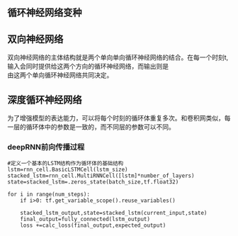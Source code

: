 循环神经网络变种
------------
## 双向神经网络
  双向神经网络的主体结构就是两个单向单向循环神经网络的结合。在每一个时刻t,输入会同时提供给这两个方向的循环神经网络，而输出则是  
  由这两个单向循环神经网络共同决定。
  
## 深度循环神经网络
  为了增强模型的表达能力，可以将每个时刻的循环体重复多次。和卷积网类似，每一层的循环体中的参数是一致的，而不同层的参数可以不同。  
### deepRNN前向传播过程
```
#定义一个基本的LSTM结构作为循环体的基础结构
lstm=rnn_cell.BasicLSTMCell(lstm_size)
stacked_lstm=rnn_cell.MultiRNNCell([lstm]*number_of_layers)
state=stacked_lstm=.zeros_state(batch_size,tf.float32)

for i in range(num_steps):
    if i>0: tf.get_variable_scope().reuse_variables()
    
    stacked_lstm_output,state=stacked_lstm(current_input,state)
    final_output=fully_connected(lstm_output)
    loss +=calc_loss(final_output,expected_output)
